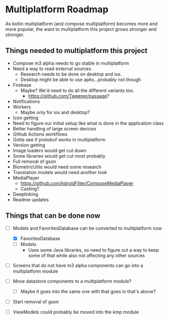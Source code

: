 # Multiplatform Roadmap

As kotlin multiplatform (and compose multiplatform) becomes more and more popular, the want to
multiplatform this project grows stronger and stronger.

## Things needed to multiplatform this project

- Compose m3 alpha needs to go stable in multiplatform
- Need a way to read external sources.
    - Research needs to be done on desktop and ios.
    - Desktop might be able to use apks...probably not though
- Firebase
    - Maybe? We'd need to do all the different variants too.
        - https://github.com/Tweener/passage?
- Notifications
- Workers
    - Maybe only for ios and desktop?
- Icon getting
- Need to figure our initial setup like what is done in the application class
- Better handling of large screen devices
- Github Actions workflows
- Gotta see if protobuf works in multiplatform
- Version getting
- Image loaders would get cut down
- Some libraries would get cut most probably
- Full removal of gson
- BiometricUtils would need some research
- Translation models would need another look
- MediaPlayer
    - https://github.com/kdroidFilter/ComposeMediaPlayer
    - Casting?
- Deeplinking
- Readme updates

## Things that can be done now

- [ ] Models and FavoritesDatabase can be converted to multiplatform now
  - [x] FavoritesDatabase
  - [ ] Models
    - Uses some Java libraries, so need to figure out a way to keep some of that while also not
      affecting any other sources
- [ ] Screens that do not have m3 alpha components can go into a multiplatform module
- [ ] Move datastore components to a multiplatform module?
    - [ ] Maybe it goes into the same one with that goes in that's above?
- [ ] Start removal of gson
- [ ] ViewModels could probably be moved into the kmp module

